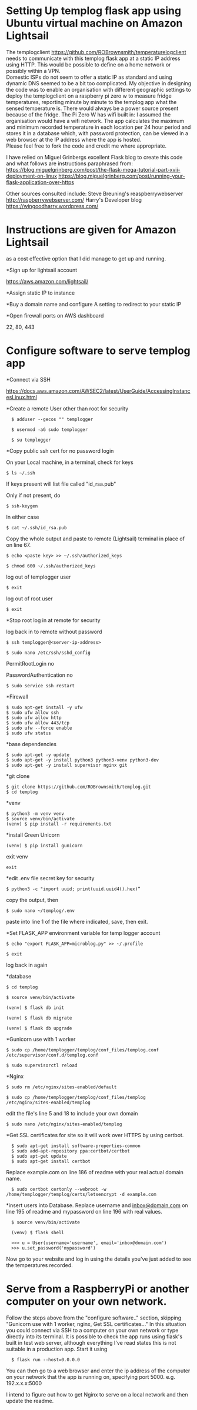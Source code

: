 # Setting Up templog flask app using Ubuntu virtual machine on Amazon Lightsail

The templogclient https://github.com/ROBrownsmith/temperaturelogclient needs to communicate with this templog flask app at a
static IP address using HTTP. This would be possible to define on a home network or possibly within a VPN.  
Domestic ISPs do not seem to offer a static IP as standard and using dynamic DNS seemed to be a bit too complicated. 
My objective in designing the code was to enable an organisation with different geographic settings to deploy the
templogclient on a raspberry pi zero w to measure fridge temperatures, reporting minute by minute to the templog app what the 
sensed temperature is. There would always be a power source present because of the fridge. 
The Pi Zero W has wifi built in: I assumed the organisation would have a wifi network.
The app calculates the maximum and minimum recorded temperature in each location per 24 hour period and stores it in a 
database which, with password protection, can be viewed in a web browser at the IP address where the app is hosted.  
Please feel free to fork the code and credit me where appropriate.

I have relied on Miguel Grinbergs excellent Flask blog to create this code and what follows  are instructions paraphrased from: 
https://blog.miguelgrinberg.com/post/the-flask-mega-tutorial-part-xvii-deployment-on-linux
https://blog.miguelgrinberg.com/post/running-your-flask-application-over-https

Other sources consulted include:
Steve Breuning's reaspberrywebserver http://raspberrywebserver.com/ 
Harry's Developer blog https://wingoodharry.wordpress.com/


# Instructions are given for Amazon Lightsail 
as a cost effective option that I did manage to get up and running.

*Sign up for lightsail account

https://aws.amazon.com/lightsail/

*Assign static IP to instance 

*Buy a domain name and configure A setting to redirect to your static IP

*Open firewall ports on AWS dashboard

22, 80, 443

# Configure software to serve templog app

*Connect via SSH 

https://docs.aws.amazon.com/AWSEC2/latest/UserGuide/AccessingInstancesLinux.html

*Create a remote User other than root for security

      $ adduser --gecos "" templogger

      $ usermod -aG sudo templogger

      $ su templogger

*Copy public ssh cert for no password login

On your Local machine, in a terminal,  check for keys

    $ ls ~/.ssh

If keys present will list file called "id_rsa.pub"

Only if not present, do

    $ ssh-keygen
    
In either case

    $ cat ~/.ssh/id_rsa.pub

Copy the whole output and paste to remote (Lightsail) terminal in place of <paste key> on line 67.

    $ echo <paste key> >> ~/.ssh/authorized_keys

    $ chmod 600 ~/.ssh/authorized_keys

log out of templogger user

    $ exit

log out of root user

    $ exit

*Stop root log in at remote for security

log back in to remote without password

    $ ssh templogger@<server-ip-address>

    $ sudo nano /etc/ssh/sshd_config

PermitRootLogin no

PasswordAuthentication no

    $ sudo service ssh restart


*Firewall

    $ sudo apt-get install -y ufw
    $ sudo ufw allow ssh
    $ sudo ufw allow http
    $ sudo ufw allow 443/tcp
    $ sudo ufw --force enable
    $ sudo ufw status

*base dependencies

    $ sudo apt-get -y update
    $ sudo apt-get -y install python3 python3-venv python3-dev
    $ sudo apt-get -y install supervisor nginx git

*git clone

    $ git clone https://github.com/ROBrownsmith/templog.git
    $ cd templog

*venv 

    $ python3 -m venv venv
    $ source venv/bin/activate
    (venv) $ pip install -r requirements.txt
    
*install Green Unicorn
    
    (venv) $ pip install gunicorn   

exit venv

    exit

*edit .env file secret key for security

    $ python3 -c "import uuid; print(uuid.uuid4().hex)”

copy the output, then

    $ sudo nano ~/templog/.env

paste into line 1 of the file where indicated, save, then exit.

*Set FLASK_APP environment variable for temp logger account

    $ echo "export FLASK_APP=microblog.py" >> ~/.profile

    $ exit

log back in again

*database

    $ cd templog

    $ source venv/bin/activate

    (venv) $ flask db init
    
    (venv) $ flask db migrate
    
    (venv) $ flask db upgrade

*Gunicorn use with 1 worker

    $ sudo cp /home/templogger/templog/conf_files/templog.conf  /etc/supervisor/conf.d/templog.conf

    $ sudo supervisorctl reload

*Nginx

    $ sudo rm /etc/nginx/sites-enabled/default

    $ sudo cp /home/templogger/templog/conf_files/templog /etc/nginx/sites-enabled/templog

edit the file's line 5 and 18 to include your own domain

    $ sudo nano /etc/nginx/sites-enabled/templog
    
*Get SSL certificates for site so it will work over HTTPS by using certbot.

      $ sudo apt-get install software-properties-common
      $ sudo add-apt-repository ppa:certbot/certbot
      $ sudo apt-get update
      $ sudo apt-get install certbot
      
Replace example.com on line 186 of readme with your real actual domain name.

      $ sudo certbot certonly --webroot -w /home/templogger/templog/certs/letsencrypt -d example.com

*insert users into Database. Replace username and inbox@domain.com on line 195 of readme and mypassword on line 196 with 
real values.

      $ source venv/bin/activate

      (venv) $ flask shell
      
      >>> u = User(username='username', email='inbox@domain.com')
      >>> u.set_password('mypassword')
      
Now go to your website and log in using the details you've just added to see the temperatures recorded.

# Serve from a RaspberryPi or another computer on your own network.

Follow the steps above from the "configure software.." section, skipping "Gunicorn use with 1 worker, nginx, Get SSL
certificates..." In this situation you could connect via SSH to a computer on your own network or type directly into its 
terminal. It is possible to check the app runs using flask's built in test web server, although everything I've read states
this is not suitable in a production app. Start it using

      $ flask run --host=0.0.0.0

You can then go to a web browser and enter the ip address of the computer on your network that the app is running on, 
specifying port 5000. e.g. 192.x.x.x:5000

I intend to figure out how to get Nginx to serve on a local network and then update the readme.
